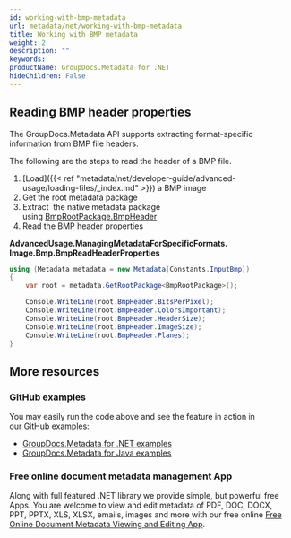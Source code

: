 ```yaml
---
id: working-with-bmp-metadata
url: metadata/net/working-with-bmp-metadata
title: Working with BMP metadata
weight: 2
description: ""
keywords: 
productName: GroupDocs.Metadata for .NET
hideChildren: False
---
```

## Reading BMP header properties

The GroupDocs.Metadata API supports extracting format-specific information from BMP file headers.

The following are the steps to read the header of a BMP file.

1.  [Load]({{< ref "metadata/net/developer-guide/advanced-usage/loading-files/_index.md" >}}) a BMP image
2.  Get the root metadata package
3.  Extract  the native metadata package using [BmpRootPackage.BmpHeader](https://reference.groupdocs.com/net/metadata/groupdocs.metadata.formats.image/bmprootpackage/properties/bmpheader)
4.  Read the BMP header properties

**AdvancedUsage.ManagingMetadataForSpecificFormats.<WBR>Image.Bmp.BmpReadHeaderProperties**

```csharp
using (Metadata metadata = new Metadata(Constants.InputBmp))
{
	var root = metadata.GetRootPackage<BmpRootPackage>();

	Console.WriteLine(root.BmpHeader.BitsPerPixel);
	Console.WriteLine(root.BmpHeader.ColorsImportant);
	Console.WriteLine(root.BmpHeader.HeaderSize);
	Console.WriteLine(root.BmpHeader.ImageSize);
	Console.WriteLine(root.BmpHeader.Planes);
}
```

## More resources
### GitHub examples
You may easily run the code above and see the feature in action in our GitHub examples:
*   [GroupDocs.Metadata for .NET examples](https://github.com/groupdocs-metadata/GroupDocs.Metadata-for-.NET)    
*   [GroupDocs.Metadata for Java examples](https://github.com/groupdocs-metadata/GroupDocs.Metadata-for-Java)    

### Free online document metadata management App
Along with full featured .NET library we provide simple, but powerful free Apps.
You are welcome to view and edit metadata of PDF, DOC, DOCX, PPT, PPTX, XLS, XLSX, emails, images and more with our free online [Free Online Document Metadata Viewing and Editing App](https://products.groupdocs.app/metadata).